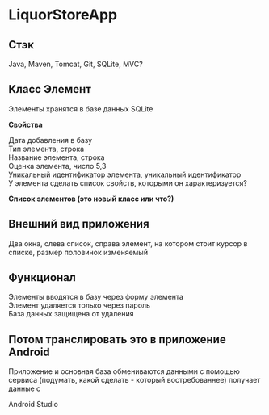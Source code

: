 # LiquorStoreApp

Стэк
-
Java,
Maven,
Tomcat,
Git,
SQLite,
MVC?

Класс Элемент
-
Элементы хранятся в базе данных SQLite

**Свойства**

Дата добавления в базу  
Тип элемента, строка    
Название элемента, строка   
Оценка элемента, число 5,3  
Уникальный идентификатор элемента, уникальный идентификатор  
У элемента сделать список свойств, которыми он характеризуется?

**Список элементов (это новый класс или что?)** 






Внешний вид приложения
-
Два окна, слева список, справа элемент, на котором стоит курсор в списке, размер половинок изменяемый

Функционал 
-
Элементы вводятся в базу через форму элемента   
Элемент удаляется только через пароль   
База данных защищена от удаления    


Потом транслировать это в приложение Android
-
Приложение и основная база обмениваются данными с помощью сервиса (подумать, какой сделать - который востребованнее) получает данные с 

Android Studio
